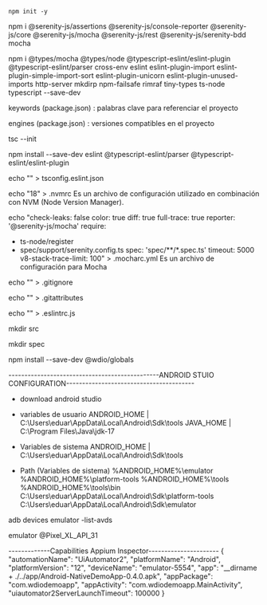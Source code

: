 ```
npm init -y
```

npm i @serenity-js/assertions @serenity-js/console-reporter @serenity-js/core @serenity-js/mocha @serenity-js/rest @serenity-js/serenity-bdd mocha

npm i @types/mocha @types/node @typescript-eslint/eslint-plugin @typescript-eslint/parser cross-env eslint eslint-plugin-import eslint-plugin-simple-import-sort eslint-plugin-unicorn eslint-plugin-unused-imports http-server mkdirp npm-failsafe rimraf tiny-types ts-node typescript --save-dev

keywords (package.json) : palabras clave para referenciar el proyecto

engines (package.json) : versiones compatibles en el proyecto

tsc --init

npm install --save-dev eslint @typescript-eslint/parser @typescript-eslint/eslint-plugin

echo "" > tsconfig.eslint.json

echo "18" > .nvmrc
Es un archivo de configuración utilizado en combinación con NVM (Node Version Manager).

echo "check-leaks: false
color: true
diff: true
full-trace: true
reporter: '@serenity-js/mocha'
require:
  - ts-node/register
  - spec/support/serenity.config.ts
spec: 'spec/**/*.spec.ts'
timeout: 5000
v8-stack-trace-limit: 100" > .mocharc.yml
Es un archivo de configuración para Mocha

echo "" > .gitignore

echo "" > .gitattributes

echo "" > .eslintrc.js

mkdir src

mkdir spec

npm install --save-dev @wdio/globals

-----------------------------------------------ANDROID STUIO CONFIGURATION----------------------------------------

- download android studio

- variables de usuario
ANDROID_HOME | C:\Users\eduar\AppData\Local\Android\Sdk\tools
JAVA_HOME | C:\Program Files\Java\jdk-17


- Variables de sistema
ANDROID_HOME | C:\Users\eduar\AppData\Local\Android\Sdk\tools


- Path (Variables de sistema)
%ANDROID_HOME%\emulator
%ANDROID_HOME%\platform-tools
%ANDROID_HOME%\tools
%ANDROID_HOME%\tools\bin
C:\Users\eduar\AppData\Local\Android\Sdk\platform-tools
C:\Users\eduar\AppData\Local\Android\Sdk\emulator

adb devices
emulator -list-avds

emulator @Pixel_XL_API_31

-------------Capabilities Appium Inspector----------------------
{
  "automationName": "UiAutomator2",
  "platformName": "Android",
  "platformVersion": "12",
  "deviceName": "emulator-5554",
  "app": "__dirname + ./../app/Android-NativeDemoApp-0.4.0.apk",
  "appPackage": "com.wdiodemoapp",
  "appActivity": "com.wdiodemoapp.MainActivity",
  "uiautomator2ServerLaunchTimeout": 100000
}



